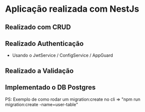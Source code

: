 # Aplicação realizada com NestJs

## Realizado com CRUD

## Realizado Authenticação
- Usando o JwtService / ConfigService / AppGuard

## Realizado a Validação

## Implementado o DB Postgres



PS: Exemplo de como rodar um migration:create no cli =>   "npm run migration:create -name=user-table"